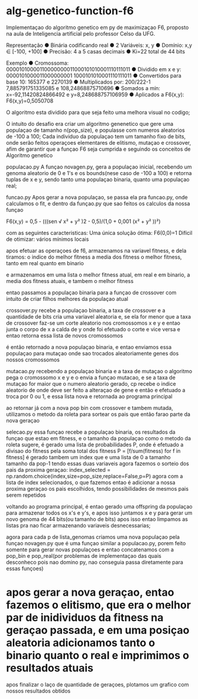 # alg-genetico-function-f6

Implementaçao do algoritmo genetico em py de maximizaçao F6, proposto na aula de Inteligencia artificial pelo professor Celso da UFG.

Representação
● Binária codificando real
● 2 Variáveis: x, y
● Domínio: x,y ∈ [-100, +100]
● Precisão: 4 a 5 casas decimais
● Ki=22  total de 44 bits

Exemplo
● Cromossoma:
00001010000110000000011000101010001110111011
● Dividido em x e y:
0000101000011000000001 1000101010001110111011
● Convertidos para base 10:
165377 e 2270139
● Multiplicados por: 200/222-1
7,885791751335085 e 108,24868875710696
● Somados a mín:
x=-92,11420824866492 e y=8,248688757106959
● Aplicados a F6(x,y):
F6(x,y)=0,5050708


O algoritmo esta dividido para que seja feito uma melhora visual no codigo;

O intuito do desafio era criar um algoritmo genenetico que gere uma populaçao de tamanho n(pop_size), e populasse com numeros aleatorios de -100 a 100;
Cada individuo da populaçao tem um tamanho fixo de bits, onde serão feitos operaçoes elementares de elitismo, mutaçao e crossover, afim de garantir que a funçao F6 seja cumprida e seguindo os conceitos de Algoritmo genetico

populacao.py
A funçao novagen.py, gera a populaçao inicial, recebendo um genoma aleatorio de 0 e 1's e os bounds(nese caso de -100 a 100) e retorna tuplas de x e y, sendo tanto uma populaçao binaria, quanto uma populaçao real;

funcao.py
Apos gerar a nova populaçao, se passa ela pra funcao.py, onde calculamos o fit, e dentro da funçao.py que sao feitos os calculos da nossa funçao

F6(x,y) = 0,5 - (((sen √ x² + y² )2 - 0,5)/(1,0 + 0,001 (x² + y² ))²)

com as seguintes caracteristicas:
Uma única solução ótima: F6(0,0)=1
Difícil de otimizar: vários mínimos locais

apos efetuar as operaçoes de f6, armazenamos na variavel fitness, e dela tiramos:
o indice do melhor fitness
a media dos fitness
o melhor fitness, tanto em real quanto em binario 

e armazenamos em uma lista o melhor fitness atual, em real e em binario, a media dos fitness atuais, e tambem o melhor fitness

entao passamos a populaçao binaria para a funçao de crossover com intuito de criar filhos melhores da populaçao atual

crossover.py
recebe a populaçao binaria, a taxa de crossover e a quantidade de bits
cria uma variavel aleatoria e, se ela for menor que a taxa de crossover faz-se um corte aleatorio nos cromossomos x e y e entao junta o corpo de x a calda de y onde foi efetuado o corte e vice versa e entao retorna essa lista de novos cromossomos

é então retornado a nova populaçao binaria, e entao enviamos essa populaçao para mutaçao onde sao trocados aleatoriamente genes dos nossos cromossomos

mutacao.py
recebendo a populaçao binaria e a taxa de mutaçao o algoritmo pega o cromossomo x e y e o envia a funçao mutacao, e se a taxa de mutaçao for maior que o numero aleatorio gerado, cp recebe o indice aleatorio de onde deve ser feito a alteraçao de gene e então e efetuado a troca por 0 ou 1, e essa lista nova e retornada ao programa principal

ao retornar já com a nova pop bin com crossover e tambem mutada, utilizamos o metodo da roleta para sortear os pais que então farao parte da nova geraçao 

selecao.py
essa funçao recebe a populaçao binaria, os resultados da funçao que estao em fitness, e o tamanho da populaçao
como o metodo da roleta sugere, é gerado uma lista de probabilidades P, onde é efetuado a divisao do fitness pela soma total dos fitness
P = [f/sum(fitness) for f in fitness]
é gerado tambem um index que e uma lista de 0 a tamanho tamanho da pop-1
tendo essas duas variaveis agora fazemos o sorteio dos pais da proxima geraçao:
    index_selected = np.random.choice(index,size=pop_size,replace=False,p=P)
agora com a lista de index selecionados, o que fazemos entao é adicionar a nossa proxima geraçao os pais escolhidos, tendo possibilidades de mesmos pais serem repetidos  

voltando ao programa principal, é entao gerado uma offspring da populaçao para armazenar todos os x's e y's, e apos isso juntamos x e y para gerar um novo genoma de 44 bits(ou tamanho de bits)
apos isso entao limpamos as listas pra nao ficar armazenando variaveis desnecessarias;

agora para cada p de lista_genomas criamos uma nova populaçao pela funçao novagen.py que é uma funçao similar a populacao.py, porem feito somente para gerar novas populaçoes e entao concatenamos com a pop_bin e pop_real(por problemas de implementaçao das quais desconheco pois nao domino py, nao conseguia passa diretamente para essas funçoes)

apos gerar a nova geraçao, entao fazemos o elitismo, que era o melhor par de inidividuos da fitness na geraçao passada, e em uma posiçao aleatoria adicionamos tanto o binario quanto o real e imprimimos o resultados atuais
=================================================================================================================================================
apos finalizar o laço de quantidade de geraçoes, plotamos  um grafico com nossos resultados obtidos
